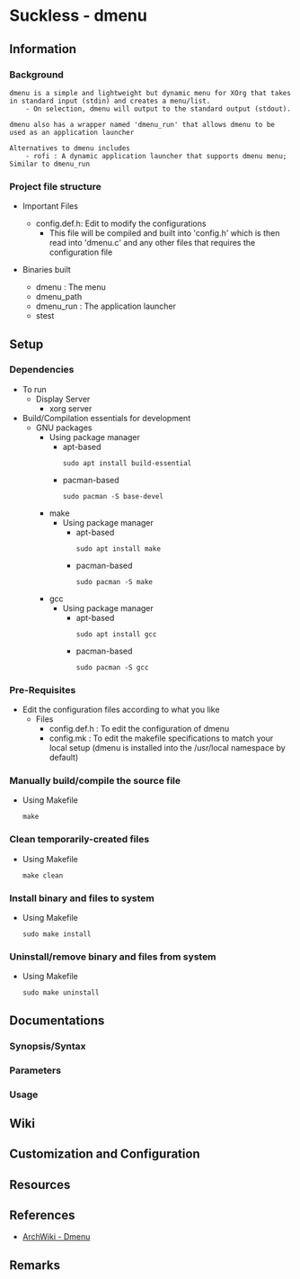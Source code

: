 # Suckless - dmenu

## Information
### Background
```
dmenu is a simple and lightweight but dynamic menu for XOrg that takes in standard input (stdin) and creates a menu/list. 
    - On selection, dmenu will output to the standard output (stdout).

dmenu also has a wrapper named 'dmenu_run' that allows dmenu to be used as an application launcher

Alternatives to dmenu includes
    - rofi : A dynamic application launcher that supports dmenu menu; Similar to dmenu_run
```

### Project file structure
- Important Files
    - config.def.h: Edit to modify the configurations
        + This file will be compiled and built into 'config.h' which is then read into 'dmenu.c' and any other files that requires the configuration file

- Binaries built
    + dmenu      : The menu
    + dmenu_path
    + dmenu_run  : The application launcher
    + stest

## Setup
### Dependencies
- To run
    - Display Server
        + xorg server
- Build/Compilation essentials for development
    - GNU packages
         - Using package manager
            - apt-based
                ```console
                sudo apt install build-essential
                ```
            - pacman-based
                ```console
                sudo pacman -S base-devel
                ```       
        - make
            - Using package manager
                - apt-based
                    ```console
                    sudo apt install make
                    ```
                - pacman-based
                    ```console
                    sudo pacman -S make
                    ```
        - gcc
            - Using package manager
                - apt-based
                    ```console
                    sudo apt install gcc
                    ```
                - pacman-based
                    ```console
                    sudo pacman -S gcc
                    ```

### Pre-Requisites
- Edit the configuration files according to what you like
    - Files
        + config.def.h : To edit the configuration of dmenu
        + config.mk    : To edit the makefile specifications to match your local setup (dmenu is installed into the /usr/local namespace by default)

### Manually build/compile the source file
- Using Makefile
    ```console
    make
    ```

### Clean temporarily-created files
- Using Makefile
    ```console
    make clean
    ```

### Install binary and files to system
- Using Makefile
    ```console
    sudo make install
    ```

### Uninstall/remove binary and files from system
- Using Makefile
    ```console
    sudo make uninstall
    ```

## Documentations
### Synopsis/Syntax

### Parameters

### Usage

## Wiki

## Customization and Configuration

## Resources

## References
+ [ArchWiki - Dmenu](https://wiki.archlinux.org/title/dmenu#:~:text=dmenu%20is%20a%20fast%20and,line%20is%20printed%20to%20stdout.)

## Remarks
